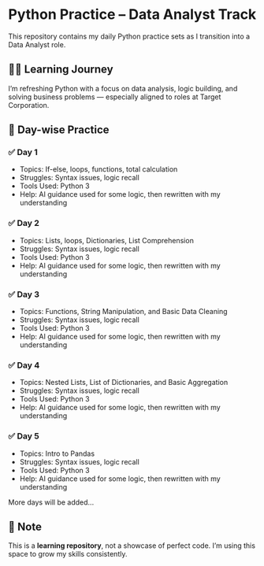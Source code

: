 # Python Practice – Data Analyst Track

This repository contains my daily Python practice sets as I transition into a Data Analyst role.

## 👨‍🎓 Learning Journey
I’m refreshing Python with a focus on data analysis, logic building, and solving business problems — especially aligned to roles at Target Corporation.

## 📘 Day-wise Practice

### ✅ Day 1
- Topics: If-else, loops, functions, total calculation
- Struggles: Syntax issues, logic recall
- Tools Used: Python 3
- Help: AI guidance used for some logic, then rewritten with my understanding

### ✅ Day 2
- Topics: Lists, loops, Dictionaries, List Comprehension
- Struggles: Syntax issues, logic recall
- Tools Used: Python 3
- Help: AI guidance used for some logic, then rewritten with my understanding

### ✅ Day 3
- Topics: Functions, String Manipulation, and Basic Data Cleaning
- Struggles: Syntax issues, logic recall
- Tools Used: Python 3
- Help: AI guidance used for some logic, then rewritten with my understanding

### ✅ Day 4
- Topics: Nested Lists, List of Dictionaries, and Basic Aggregation
- Struggles: Syntax issues, logic recall
- Tools Used: Python 3
- Help: AI guidance used for some logic, then rewritten with my understanding

### ✅ Day 5
- Topics:  Intro to Pandas
- Struggles: Syntax issues, logic recall
- Tools Used: Python 3
- Help: AI guidance used for some logic, then rewritten with my understanding

More days will be added...

## 📌 Note
This is a **learning repository**, not a showcase of perfect code. I’m using this space to grow my skills consistently.
